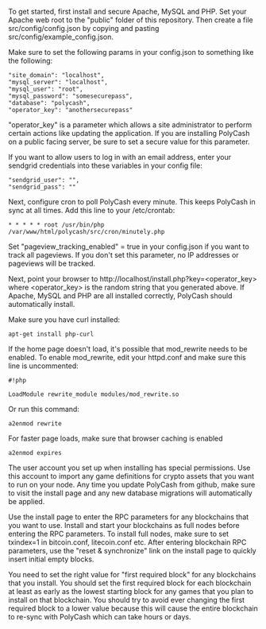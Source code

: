 To get started, first install and secure Apache, MySQL and PHP.  Set your Apache web root to the "public" folder of this repository.  Then create a file src/config/config.json by copying and pasting src/config/example_config.json.

Make sure to set the following params in your config.json to something like the following:
```
"site_domain": "localhost",
"mysql_server": "localhost",
"mysql_user": "root",
"mysql_password": "somesecurepass",
"database": "polycash",
"operator_key": "anothersecurepass"
```
"operator_key" is a parameter which allows a site administrator to perform certain actions like updating the application.  If you are installing PolyCash on a public facing server, be sure to set a secure value for this parameter.

If you want to allow users to log in with an email address, enter your sendgrid credentials into these variables in your config file:
```
"sendgrid_user": "",
"sendgrid_pass": ""
```

Next, configure cron to poll PolyCash every minute. This keeps PolyCash in sync at all times. Add this line to your /etc/crontab:
```
* * * * * root /usr/bin/php /var/www/html/polycash/src/cron/minutely.php
```

Set "pageview_tracking_enabled" = true in your config.json if you want to track all pageviews.  If you don't set this parameter, no IP addresses or pageviews will be tracked.

Next, point your browser to http://localhost/install.php?key=<operator_key> where <operator_key> is the random string that you generated above.  If Apache, MySQL and PHP are all installed correctly, PolyCash should automatically install.

Make sure you have curl installed:
```
apt-get install php-curl
```

If the home page doesn't load, it's possible that mod_rewrite needs to be enabled.  To enable mod_rewrite, edit your httpd.conf and make sure this line is uncommented:

```
#!php

LoadModule rewrite_module modules/mod_rewrite.so
```
Or run this command:
```
a2enmod rewrite
```

For faster page loads, make sure that browser caching is enabled
```
a2enmod expires
```

The user account you set up when installing has special permissions.  Use this account to import any game definitions for crypto assets that you want to run on your node.  Any time you update PolyCash from github, make sure to visit the install page and any new database migrations will automatically be applied.

Use the install page to enter the RPC parameters for any blockchains that you want to use.  Install and start your blockchains as full nodes before entering the RPC parameters.  To install full nodes, make sure to set txindex=1 in bitcoin.conf, litecoin.conf etc.  After entering blockchain RPC parameters, use the "reset & synchronize" link on the install page to quickly insert initial empty blocks.

You need to set the right value for "first required block" for any blockchains that you install.  You should set the first required block for each blockchain at least as early as the lowest starting block for any games that you plan to install on that blockchain.  You should try to avoid ever changing the first required block to a lower value because this will cause the entire blockchain to re-sync with PolyCash which can take hours or days.
